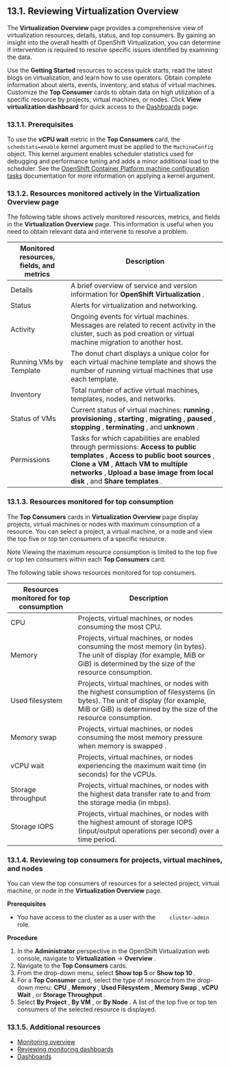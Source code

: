 ## 13.1. Reviewing Virtualization Overview




The **Virtualization Overview** page provides a comprehensive view of virtualization resources, details, status, and top consumers. By gaining an insight into the overall health of OpenShift Virtualization, you can determine if intervention is required to resolve specific issues identified by examining the data.

Use the **Getting Started** resources to access quick starts, read the latest blogs on virtualization, and learn how to use operators. Obtain complete information about alerts, events, inventory, and status of virtual machines. Customize the **Top Consumer** cards to obtain data on high utilization of a specific resource by projects, virtual machines, or nodes. Click **View virtualization dashboard** for quick access to the [Dashboards](https://access.redhat.com/documentation/en-us/openshift_container_platform/4.11/html-single/virtualization/#virt-reviewing-vm-dashboard) page.

### 13.1.1. Prerequisites




To use the **vCPU wait** metric in the **Top Consumers** card, the `schedstats=enable` kernel argument must be applied to the `MachineConfig` object. This kernel argument enables scheduler statistics used for debugging and performance tuning and adds a minor additional load to the scheduler. See the [OpenShift Container Platform machine configuration tasks](https://access.redhat.com/documentation/en-us/openshift_container_platform/4.11/html-single/post-installation_configuration/#nodes-nodes-kernel-arguments_post-install-machine-configuration-tasks) documentation for more information on applying a kernel argument.

### 13.1.2. Resources monitored actively in the Virtualization Overview page




The following table shows actively monitored resources, metrics, and fields in the **Virtualization Overview** page. This information is useful when you need to obtain relevant data and intervene to resolve a problem.

|  **Monitored resources, fields, and metrics** |  **Description** |
| --- | --- |
| Details | A brief overview of service and version information for **OpenShift Virtualization** . |
| Status | Alerts for virtualization and networking. |
| Activity | Ongoing events for virtual machines. Messages are related to recent activity in the cluster, such as pod creation or virtual machine migration to another host. |
| Running VMs by Template | The donut chart displays a unique color for each virtual machine template and shows the number of running virtual machines that use each template. |
| Inventory | Total number of active virtual machines, templates, nodes, and networks. |
| Status of VMs | Current status of virtual machines: **running** , **provisioning** , **starting** , **migrating** , **paused** , **stopping** , **terminating** , and **unknown** . |
| Permissions | Tasks for which capabilities are enabled through permissions: **Access to public templates** , **Access to public boot sources** , **Clone a VM** , **Attach VM to multiple networks** , **Upload a base image from local disk** , and **Share templates** . |


### 13.1.3. Resources monitored for top consumption




The **Top Consumers** cards in **Virtualization Overview** page display projects, virtual machines or nodes with maximum consumption of a resource. You can select a project, a virtual machine, or a node and view the top five or top ten consumers of a specific resource.

Note
Viewing the maximum resource consumption is limited to the top five or top ten consumers within each **Top Consumers** card.



The following table shows resources monitored for top consumers.

|  **Resources monitored for top consumption** |  **Description** |
| --- | --- |
| CPU | Projects, virtual machines, or nodes consuming the most CPU. |
| Memory | Projects, virtual machines, or nodes consuming the most memory (in bytes). The unit of display (for example, MiB or GiB) is determined by the size of the resource consumption. |
| Used filesystem | Projects, virtual machines, or nodes with the highest consumption of filesystems (in bytes). The unit of display (for example, MiB or GiB) is determined by the size of the resource consumption. |
| Memory swap | Projects, virtual machines, or nodes consuming the most memory pressure when memory is swapped . |
| vCPU wait | Projects, virtual machines, or nodes experiencing the maximum wait time (in seconds) for the vCPUs. |
| Storage throughput | Projects, virtual machines, or nodes with the highest data transfer rate to and from the storage media (in mbps). |
| Storage IOPS | Projects, virtual machines, or nodes with the highest amount of storage IOPS (input/output operations per second) over a time period. |


### 13.1.4. Reviewing top consumers for projects, virtual machines, and nodes




You can view the top consumers of resources for a selected project, virtual machine, or node in the **Virtualization Overview** page.

 **Prerequisites** 

- You have access to the cluster as a user with the `    cluster-admin` role.


 **Procedure** 

1. In the **Administrator** perspective in the OpenShift Virtualization web console, navigate to **Virtualization** → **Overview** .
1. Navigate to the **Top Consumers** cards.
1. From the drop-down menu, select **Show top 5** or **Show top 10** .
1. For a **Top Consumer** card, select the type of resource from the drop-down menu: **CPU** , **Memory** , **Used Filesystem** , **Memory Swap** , **vCPU Wait** , or **Storage Throughput** .
1. Select **By Project** , **By VM** , or **By Node** . A list of the top five or top ten consumers of the selected resource is displayed.


### 13.1.5. Additional resources




-  [Monitoring overview](https://access.redhat.com/documentation/en-us/openshift_container_platform/4.11/html-single/monitoring/#monitoring-overview) 
-  [Reviewing monitoring dashboards](https://access.redhat.com/documentation/en-us/openshift_container_platform/4.11/html-single/monitoring/#reviewing-monitoring-dashboards) 
-  [Dashboards](https://access.redhat.com/documentation/en-us/openshift_container_platform/4.11/html-single/virtualization/#virt-reviewing-vm-dashboard) 


